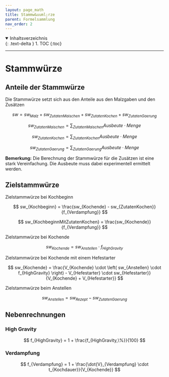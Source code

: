 ```yaml
---
layout: page_math
title: Stammw&uuml;rze
parent: Formelsammlung
nav_order: 2
---
```


<details open markdown="block">
  <summary>
    Inhaltsverzeichnis
  </summary>
  {: .text-delta }
1. TOC
{:toc}
</details>

---

# Stammw&uuml;rze

## Anteile der Stammw&uuml;rze

Die Stammw&uuml;rze setzt sich aus den Anteile aus den Malzgaben und den Zus&auml;tzen

$$ sw = sw_{Malz} +  sw_{ZutatenMaischen} + sw_{ZutatenKochen} +  sw_{ZutatenGaerung} $$

$$ sw_{ZutatenMaischen} = \sum_{ZutatenMaischen} Ausbeute \cdot Menge $$

$$ sw_{ZutatenKochen} = \sum_{ZutatenKochen} Ausbeute \cdot Menge $$

$$ sw_{ZutatenGaerung} = \sum_{ZutatenGaerung} Ausbeute \cdot Menge $$

**Bemerkung:** Die Berechnung der Stammw&uuml;rze f&uuml;r die Zus&auml;tzen ist eine stark Vereinfachung. Die Ausbeute muss dabei experimentell ermittelt werden.

## Zielstammw&uuml;rze

Zielstammw&uuml;rze bei Kochbeginn

$$ sw_{Kochbeginn} = \frac{sw_{Kochende} - sw_{ZutatenKochen}}{f_{Verdampfung}} $$

$$ sw_{KochbeginnMitZutatenKochen} = \frac{sw_{Kochende}}{f_{Verdampfung}} $$

Zielstammw&uuml;rze bei Kochende

$$ sw_{Kochende} = sw_{Anstellen} \cdot f_{HighGravity} $$

Zielstammw&uuml;rze bei Kochende mit einem Hefestarter

$$ sw_{Kochende} = \frac{V_{Kochende} \cdot \left( sw_{Anstellen} \cdot f_{HighGravity} \right) - V_{Hefestarter} \cdot sw_{Hefestarter}}{V_{Kochende} + V_{Hefestarter}} $$

Zielstammw&uuml;rze beim Anstellen

$$ sw_{Anstellen} = sw_{Rezept} - sw_{ZutatenGaerung} $$

## Nebenrechnungen

### High Gravity

$$ f_{HighGravity} = 1 + \frac{f_{HighGravity,\%}}{100} $$

### Verdampfung

$$ f_{Verdampfung} = 1 + \frac{\dot{V}_{Verdampfung} \cdot t_{Kochdauer}}{V_{Kochende}} $$
